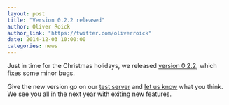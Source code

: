 ```yaml
---
layout: post
title: "Version 0.2.2 released"
author: Oliver Roick
author_link: "https://twitter.com/oliverroick"
date: 2014-12-03 10:00:00
categories: news
---
```


Just in time for the Christmas holidays, we released [version 0.2.2](https://github.com/ExCiteS/geokey/releases/tag/0.2.2), which fixes some minor bugs.

Give the new version go on our [test server](http://play.geokey.org.uk/) and [let us know](https://twitter.com/geokey_project) what you think. We see you all in the next year with exiting new features.
